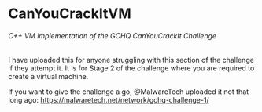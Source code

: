 # CanYouCrackItVM
###### C++ VM implementation of the GCHQ CanYouCrackIt Challenge


I have uploaded this for anyone struggling with this section of the challenge if they attempt it.
It is for Stage 2 of the challenge where you are required to create a virtual machine.

If you want to give the challenge a go, @MalwareTech uploaded it not that long ago:
https://malwaretech.net/network/gchq-challenge-1/

